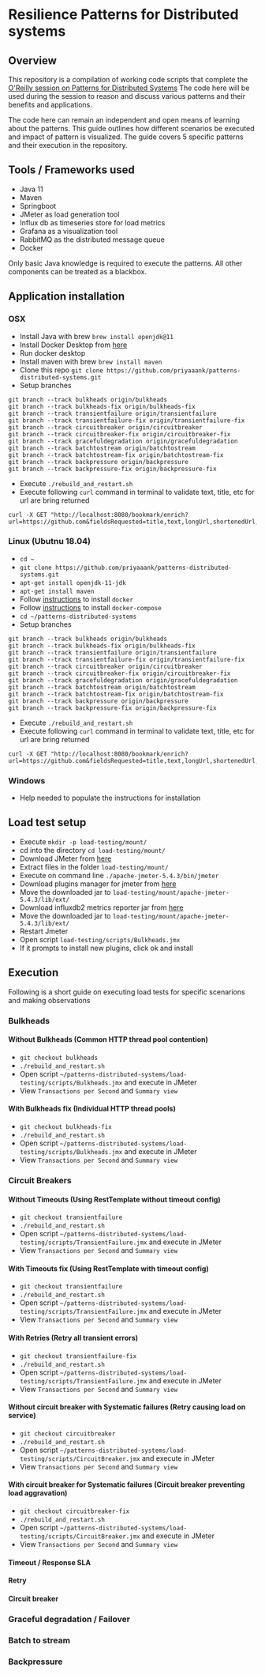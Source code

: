 # Resilience Patterns for Distributed systems

## Overview

This repository is a compilation of working code scripts that complete the [O'Reilly session on Patterns for Distributed Systems](https://learning.oreilly.com/live-events/design-patterns-for-distributed-systems/0636920061982/0636920061981/) The code here will be used during the session to reason and discuss various patterns and their benefits and applications. 

The code here can remain an independent and open means of learning about the patterns. This guide outlines how different scenarios be executed and impact of pattern is visualized. The guide covers 5 specific patterns and their execution in the repository. 

## Tools / Frameworks used

* Java 11
* Maven
* Springboot 
* JMeter as load generation tool
* Influx db as timeseries store for load metrics
* Grafana as a visualization tool
* RabbitMQ as the distributed message queue
* Docker

Only basic Java knowledge is required to execute the patterns. All other components can be treated as a blackbox. 

## Application installation

### OSX

* Install Java with brew `brew install openjdk@11`
* Install Docker Desktop from [here](https://hub.docker.com/editions/community/docker-ce-desktop-mac)
* Run docker desktop
* Install maven with brew `brew install maven`
* Clone this repo `git clone https://github.com/priyaaank/patterns-distributed-systems.git` 
* Setup branches
```
git branch --track bulkheads origin/bulkheads
git branch --track bulkheads-fix origin/bulkheads-fix
git branch --track transientfailure origin/transientfailure
git branch --track transientfailure-fix origin/transientfailure-fix
git branch --track circuitbreaker origin/circuitbreaker
git branch --track circuitbreaker-fix origin/circuitbreaker-fix
git branch --track gracefuldegradation origin/gracefuldegradation
git branch --track batchtostream origin/batchtostream
git branch --track batchtostream-fix origin/batchtostream-fix
git branch --track backpressure origin/backpressure
git branch --track backpressure-fix origin/backpressure-fix
```
* Execute `./rebuild_and_restart.sh`
* Execute following `curl` command in terminal to validate text, title, etc for url are bring returned
```
curl -X GET "http://localhost:8080/bookmark/enrich?url=https://github.com&fieldsRequested=title,text,longUrl,shortenedUrl,tags"
```
  
### Linux (Ubutnu 18.04)

* `cd ~`
* `git clone https://github.com/priyaaank/patterns-distributed-systems.git`
* `apt-get install openjdk-11-jdk`
* `apt-get install maven`
* Follow [instructions](https://www.digitalocean.com/community/tutorials/how-to-install-and-use-docker-on-ubuntu-18-04) to install `docker`
* Follow [instructions](https://linuxhostsupport.com/blog/how-to-install-and-configure-docker-compose-on-ubuntu-20-04/) to install `docker-compose` 
* `cd ~/patterns-distributed-systems`
* Setup branches
```
git branch --track bulkheads origin/bulkheads
git branch --track bulkheads-fix origin/bulkheads-fix
git branch --track transientfailure origin/transientfailure
git branch --track transientfailure-fix origin/transientfailure-fix
git branch --track circuitbreaker origin/circuitbreaker
git branch --track circuitbreaker-fix origin/circuitbreaker-fix
git branch --track gracefuldegradation origin/gracefuldegradation
git branch --track batchtostream origin/batchtostream
git branch --track batchtostream-fix origin/batchtostream-fix
git branch --track backpressure origin/backpressure
git branch --track backpressure-fix origin/backpressure-fix
```
* Execute `./rebuild_and_restart.sh`
* Execute following `curl` command in terminal to validate text, title, etc for url are bring returned
```
curl -X GET "http://localhost:8080/bookmark/enrich?url=https://github.com&fieldsRequested=title,text,longUrl,shortenedUrl,tags"
```

### Windows 

* Help needed to populate the instructions for installation

## Load test setup

* Execute `mkdir -p load-testing/mount/`
* cd into the directory `cd load-testing/mount/`
* Download JMeter from [here](https://dlcdn.apache.org//jmeter/binaries/apache-jmeter-5.4.3.tgz)
* Extract files in the folder `load-testing/mount/`
* Execute on command line `./apache-jmeter-5.4.3/bin/jmeter`
* Download plugins manager for jmeter from [here](https://jmeter-plugins.org/get/)
* Move the downloaded jar to `load-testing/mount/apache-jmeter-5.4.3/lib/ext/`
* Download influxdb2 metrics reporter jar from [here](https://github.com/mderevyankoaqa/jmeter-influxdb2-listener-plugin/releases/download/v1.5/jmeter-plugin-influxdb2-listener-1.5-all.jar)
* Move the downloaded jar to `load-testing/mount/apache-jmeter-5.4.3/lib/ext/`
* Restart Jmeter
* Open script `load-testing/scripts/Bulkheads.jmx`
* If it prompts to install new plugins, click ok and install



## Execution

Following is a short guide on executing load tests for specific scenarions and making observations

### Bulkheads

#### Without Bulkheads (Common HTTP thread pool contention)

* `git checkout bulkheads`
* `./rebuild_and_restart.sh`
* Open script `~/patterns-distributed-systems/load-testing/scripts/Bulkheads.jmx` and execute in JMeter
* View `Transactions per Second` and `Summary view`

#### With Bulkheads fix (Individual HTTP thread pools)

* `git checkout bulkheads-fix`
* `./rebuild_and_restart.sh`
* Open script `~/patterns-distributed-systems/load-testing/scripts/Bulkheads.jmx` and execute in JMeter
* View `Transactions per Second` and `Summary view`

### Circuit Breakers

#### Without Timeouts (Using RestTemplate without timeout config)

* `git checkout transientfailure`
* `./rebuild_and_restart.sh`
* Open script `~/patterns-distributed-systems/load-testing/scripts/TransientFailure.jmx` and execute in JMeter
* View `Transactions per Second` and `Summary view`

#### With Timeouts fix (Using RestTemplate with timeout config)

* `git checkout transientfailure`
* `./rebuild_and_restart.sh`
* Open script `~/patterns-distributed-systems/load-testing/scripts/TransientFailure.jmx` and execute in JMeter
* View `Transactions per Second` and `Summary view`

#### With Retries (Retry all transient errors)

* `git checkout transientfailure-fix`
* `./rebuild_and_restart.sh`
* Open script `~/patterns-distributed-systems/load-testing/scripts/TransientFailure.jmx` and execute in JMeter
* View `Transactions per Second` and `Summary view`

#### Without circuit breaker with Systematic failures (Retry causing load on service)

* `git checkout circuitbreaker`
* `./rebuild_and_restart.sh`
* Open script `~/patterns-distributed-systems/load-testing/scripts/CircuitBreaker.jmx` and execute in JMeter
* View `Transactions per Second` and `Summary view`

#### With circuit breaker for Systematic failures (Circuit breaker preventing load aggravation)

* `git checkout circuitbreaker-fix`
* `./rebuild_and_restart.sh`
* Open script `~/patterns-distributed-systems/load-testing/scripts/CircuitBreaker.jmx` and execute in JMeter
* View `Transactions per Second` and `Summary view`

#### Timeout / Response SLA

#### Retry

#### Circuit breaker

### Graceful degradation / Failover

### Batch to stream

### Backpressure


